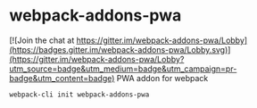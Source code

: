 # webpack-addons-pwa

[![Join the chat at https://gitter.im/webpack-addons-pwa/Lobby](https://badges.gitter.im/webpack-addons-pwa/Lobby.svg)](https://gitter.im/webpack-addons-pwa/Lobby?utm_source=badge&utm_medium=badge&utm_campaign=pr-badge&utm_content=badge)
PWA addon for webpack

`webpack-cli init webpack-addons-pwa`
